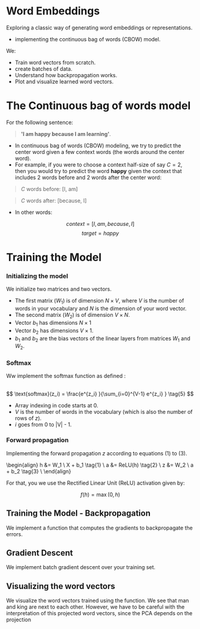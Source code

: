 # Word Embeddings 

Exploring a classic way of generating word embeddings or representations.
- implementing   the continuous bag of words (CBOW) model. 

We:

- Train word vectors from scratch.
- create batches of data.
- Understand how backpropagation works.
- Plot and visualize  learned word vectors.

#  The Continuous bag of words model

For the following sentence: 
>**'I am happy because I am learning'**. 

- In continuous bag of words (CBOW) modeling, we try to predict the center word given a few context words (the words around the center word).
- For example, if you were to choose a context half-size of say $C = 2$, then you would try to predict the word **happy** given the context that includes 2 words before and 2 words after the center word:

> $C$ words before: [I, am] 

> $C$ words after: [because, I] 

- In other words:

$$context = [I,am, because, I]$$
$$target = happy$$


# Training the Model

### Initializing the model

We initialize two matrices and two vectors. 
- The first matrix ($W_1$) is of dimension $N \times V$, where $V$ is the number of words in your vocabulary and $N$ is the dimension of your word vector.
- The second matrix ($W_2$) is of dimension $V \times N$. 
- Vector $b_1$ has dimensions $N\times 1$
- Vector $b_2$ has dimensions  $V\times 1$. 
- $b_1$ and $b_2$ are the bias vectors of the linear layers from matrices $W_1$ and $W_2$.

###  Softmax
Ww implement the softmax function as defined :  

<br>
$$ \text{softmax}(z_i) = \frac{e^{z_i} }{\sum_{i=0}^{V-1} e^{z_i} }  \tag{5} $$

- Array indexing in code starts at 0.
- $V$ is the number of words in the vocabulary (which is also the number of rows of $z$).
- $i$ goes from 0 to |V| - 1.

### Forward propagation


Implementing the forward propagation $z$ according to equations (1) to (3). <br>

\begin{align}
 h &= W_1 \  X + b_1  \tag{1} \\
 a &= ReLU(h)  \tag{2} \\
 z &= W_2 \  a + b_2   \tag{3} \\
\end{align}

For that, you we use  the Rectified Linear Unit (ReLU) activation given by:

$$f(h)=\max (0,h) \tag{6}$$

##  Training the Model - Backpropagation

We  implement a function that computes the gradients to backpropagate the errors.

## Gradient Descent


We implement batch gradient descent over your training set. 

## Visualizing the word vectors

We visualize the word vectors trained using the function. We see that man and king are next to each other. However, we have to be careful with the interpretation of this projected word vectors, since the PCA depends on the projection

